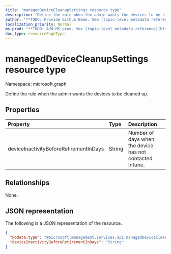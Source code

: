 ```yaml
---
title: "managedDeviceCleanupSettings resource type"
description: "Define the rule when the admin wants the devices to be cleaned up."
author: "**TODO: Provide Github Name. See [topic-level metadata reference](https://msgo.azurewebsites.net/add/document/guidelines/metadata.html#topic-level-metadata)**"
localization_priority: Normal
ms.prod: "**TODO: Add MS prod. See [topic-level metadata reference](https://msgo.azurewebsites.net/add/document/guidelines/metadata.html#topic-level-metadata)**"
doc_type: resourcePageType
---
```


# managedDeviceCleanupSettings resource type


Namespace: microsoft.graph

Define the rule when the admin wants the devices to be cleaned up.

## Properties
|Property|Type|Description|
|:---|:---|:---|
|deviceInactivityBeforeRetirementInDays|String|Number of days when the device has not contacted Intune.|

## Relationships
None.

## JSON representation
The following is a JSON representation of the resource.
<!-- {
  "blockType": "resource",
  "@odata.type": "microsoft.management.services.api.managedDeviceCleanupSettings"
}
-->
``` json
{
  "@odata.type": "#microsoft.management.services.api.managedDeviceCleanupSettings",
  "deviceInactivityBeforeRetirementInDays": "String"
}
```

